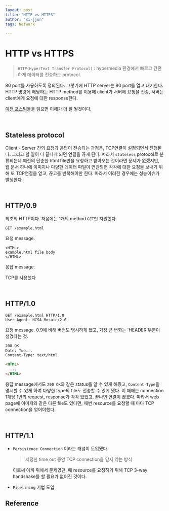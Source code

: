 ```yaml
---
layout: post
title: "HTTP vs HTTPS"
author: "xi-jjun"
tags: Network

---
```


# HTTP vs HTTPS

> `HTTP(HyperText Transfer Protocol)` : hypermedia 환경에서 빠르고 간편하게 데이터를 전송하는 protocol.

80 port를 사용하도록 정의된다. 그렇기에 HTTP server는 80 port를 열고 대기한다. HTTP 명령에 해당하는 HTTP method를 이용해 client가 서버에 요청을 전송, 서버는 client에게 요청에 대한 response한다. 

[이전 포스팅](https://xi-jjun.github.io/2022-01-07/inflearn_network1)들을 읽으면 이해가 더 잘 될것이다.

<br>

## Stateless protocol

Client - Server 간의 요청과 응답이 전송되는 과정은, TCP연결이 설정되면서 진행된다. 그리고 할 일이 다 끝나게 되면 연결을 끊게 된다. 따라서 `stateless` protocol로 분류되는데 예전의 단순한 html file만을 요청하고 받아오는 것이라면 문제가 없겠지만, 웹 문서 하나에 이미지나 다양한 데이터 파일이 연관되면 각각에 대한 요청을 보내기 위해 또 TCP연결을 얻고, 끊고를 반복해야만 한다. 따라서 이러한 경우에는 성능이슈가 발생한다.

<br>

## HTTP/0.9

최초의 HTTP이다. 처음에는 1개의 method `GET`만 지원했다.

```http
GET /example.html
```

요청 message.

```http
<HTML>
example.html file body
</HTML>
```

응답 message.

TCP를 사용했다

<br>

## HTTP/1.0

```http
GET /example.html HTTP/1.0
User-Agent: NCSA_Mosaic/2.0
```

요청 message. 0.9에 비해 버전도 명시하게 됐고, 가장 큰 변화는 'HEADER'부분이 생겼다는 것.

```html
200 OK
Date: Tue...
Content-Type: text/html

<HTML>
  ...
</HTML>
```

응답 message에서도 `200 OK`와 같은 status를 알 수 있게 해줬고, `Content-Type`을 명시할 수 있게 하여 다양한 type의 file도 전송할 수 있게 됐다. 이 때에는 connection 1개당 1번의 request, response가 각각 있었고, 끝나면 연결이 끊겼다. 따라서 web page에 이미지와 같은 다른 file도 있다면, 매번 resource를 요청할 때 마다 TCP connection을 얻어야했다.

<br>

## HTTP/1.1

- `Persistence Connection` 이라는 개념이 도입됐다.

  > 지정한 time out 동안 TCP connection을 닫지 않는 방식

  이로써 아까 위에서 문제였던, 매 resource를 요청하기 위해 TCP 3-way handshake를 할 필요가 없어진 것이다.

- `Pipelining` 기법 도입

  





## Reference

